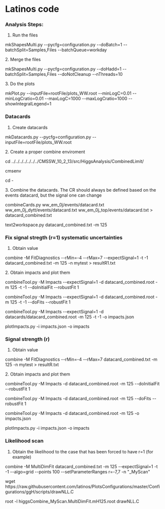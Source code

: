 # Latinos code

### Analysis Steps:
1. Run the files
<p> mkShapesMulti.py --pycfg=configuration.py --doBatch=1 --batchSplit=Samples,Files --batchQueue=workday </p>
2. Merge the files
<p> mkShapesMulti.py --pycfg=configuration.py --doHadd=1 --batchSplit=Samples,Files --doNotCleanup --nThreads=10  </p>
3. Do the plots
<p> mkPlot.py --inputFile=rootFile/plots_WW.root --minLogC=0.01 --minLogCratio=0.01 --maxLogC=1000 --maxLogCratio=1000 --showIntegralLegend=1  </p>

### Datacards
1. Create datacards
<p> mkDatacards.py --pycfg=configuration.py --inputFile=rootFile/plots_WW.root </p>
2. Create a proper combine enviroment
<p> cd ../../../../../../../CMSSW_10_2_13/src/HiggsAnalysis/CombinedLimit/ </p>
<p> cmsenv </p>
<p> cd - </p>
3. Combine the datacards. The CR should always be defined based on the events datacard, but the signal one can change
<p> combineCards.py ww_em_0j/events/datacard.txt ww_em_0j_dytt/events/datacard.txt ww_em_0j_top/events/datacard.txt > datacard_combined.txt </p>
<p> text2workspace.py datacard_combined.txt -m 125 </p>

### Fix signal stregth (r=1) systematic uncertainties
1. Obtain value
<p> combine -M FitDiagnostics --rMin=-4 --rMax=7 --expectSignal=1 -t -1 datacard_combined.txt -m 125 -n mytest > resultR1.txt </p>
2. Obtain impacts and plot them
<p> combineTool.py -M Impacts --expectSignal=1 -d datacard_combined.root -m 125 -t -1 --doInitialFit --robustFit 1 </p>
<p> combineTool.py -M Impacts --expectSignal=1 -d datacard_combined.root -m 125 -t -1 --doFits --robustFit 1 </p>
<p> combineTool.py -M Impacts --expectSignal=1 -d datacards/datacard_combined.root -m 125 -t -1 -o impacts.json </p>
<p> plotImpacts.py -i impacts.json -o impacts </p>

### Signal strength (r)
1. Obtain value
<p> combine -M FitDiagnostics --rMin=-4 --rMax=7 datacard_combined.txt -m 125 -n mytest > resultR.txt </p>
2. Obtain impacts and plot them
<p> combineTool.py -M Impacts -d datacard_combined.root -m 125 --doInitialFit --robustFit 1 </p>
<p> combineTool.py -M Impacts -d datacard_combined.root -m 125 --doFits --robustFit 1 </p>
<p> combineTool.py -M Impacts -d datacard_combined.root -m 125 -o impacts.json </p>
<p> plotImpacts.py -i impacts.json -o impacts </p>

### Likelihood scan
1. Obtain the likelihood to the case that has been forced to have r=1 (for example)
<p> combine -M MultiDimFit datacard_combined.txt -m 125 --expectSignal=1 -t -1 --algo=grid --points 100 --setParameterRanges r=-7,7 -n "_MyScan" </p>
<p> wget https://raw.githubusercontent.com/latinos/PlotsConfigurations/master/Configurations/ggH/scripts/drawNLL.C </p>
<p> root -l higgsCombine_MyScan.MultiDimFit.mH125.root drawNLL.C </p>
